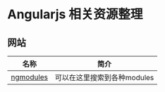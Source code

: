 # Angularjs 相关资源整理


## 网站

|名称|简介|
|---|---|
|[ngmodules](http://ngmodules.org/)|可以在这里搜索到各种modules|
